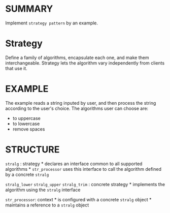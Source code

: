 SUMMARY
=======
Implement `strategy pattern` by an example.

Strategy
========
Define a family of algorithms, encapsulate each one, and make them interchangeable.
Strategy lets the algorithm vary independently from clients that use it.

EXAMPLE
=======
The example reads a string inputed by user, and then process the string according to the user's choice.
The algorithms user can choose are:
* to uppercase
* to lowercase
* remove spaces

STRUCTURE
=========
`stralg` : strategy
    * declares an interface common to all supported algorithms
    * `str_processor` uses this interface to call the algorithm defined by a concrete `stralg`

`stralg_lower` `stralg_upper` `stralg_trim` : concrete strategy
    * implements the algorithm using the `stralg` interface

`str_processor`: context
    * is configured with a concrete `stralg` object
    * maintains a reference to a `stralg` object
